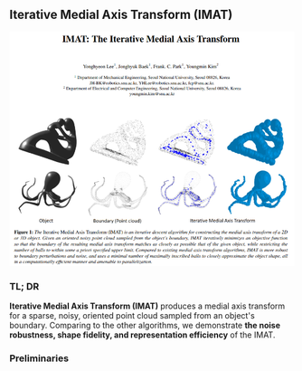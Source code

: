 ## Iterative Medial Axis Transform (IMAT)

![teaser](./image/teaser.PNG)

### TL; DR
__Iterative Medial Axis Transform (IMAT)__ produces a medial axis transform for a sparse, noisy, oriented point cloud sampled from an object's boundary. Comparing to the other algorithms, we demonstrate __the noise robustness, shape fidelity, and representation efficiency__ of the IMAT.

### Preliminaries  
